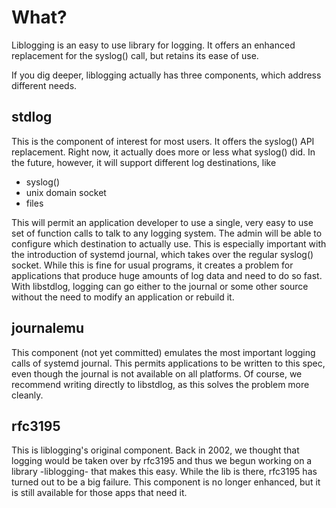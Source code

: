What?
=====

Liblogging is an easy to use library for logging. It offers an enhanced
replacement for the syslog() call, but retains its ease of use.

If you dig deeper, liblogging actually has three components, which address
different needs.

stdlog
---------
This is the component of interest for most users. It offers the syslog()
API replacement. Right now, it actually does more or less what syslog() did.
In the future, however, it will support different log destinations, like

* syslog()
* unix domain socket
* files

This will permit an application developer to use a single, very easy to
use set of function calls to talk to any logging system. The admin will
be able to configure which destination to actually use. This is especially
important with the introduction of systemd journal, which takes over the
regular syslog() socket. While this is fine for usual programs, it creates
a problem for applications that produce huge amounts of log data and need
to do so fast. With libstdlog, logging can go either to the journal or
some other source without the need to modify an application or rebuild it.

journalemu
----------
This component (not yet committed) emulates the most important logging
calls of systemd journal. This permits applications to be written to this
spec, even though the journal is not available on all platforms. Of course,
we recommend writing directly to libstdlog, as this solves the problem
more cleanly.

rfc3195
-------
This is liblogging's original component. Back in 2002, we thought that
logging would be taken over by rfc3195 and thus we begun working on a
library -liblogging- that makes this easy. While the lib is there, rfc3195
has turned out to be a big failure. This component is no longer enhanced,
but it is still available for those apps that need it.
